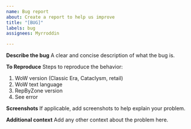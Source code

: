 ```yaml
---
name: Bug report
about: Create a report to help us improve
title: "[BUG]"
labels: bug
assignees: Myrroddin

---
```


**Describe the bug**
A clear and concise description of what the bug is.

**To Reproduce**
Steps to reproduce the behavior:
1. WoW version (Classic Era, Cataclysm, retail)
2. WoW text language
3. RepByZone version
4. See error

**Screenshots**
If applicable, add screenshots to help explain your problem.

**Additional context**
Add any other context about the problem here.

